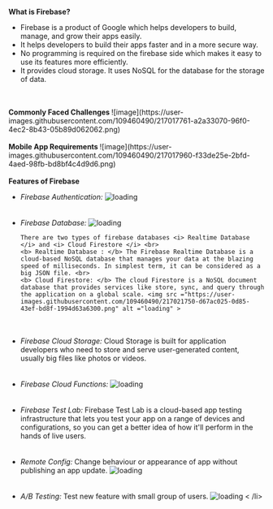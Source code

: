 <b> What is Firebase? </b>
  <ul>
    <li>Firebase is a product of Google which helps developers to build, manage, and grow their apps easily.</li>
    <li>It helps developers to build their apps faster and in a more secure way.</li>
    <li>No programming is required on the firebase side which makes it easy to use its features more efficiently.</li>
    <li>It provides cloud storage. It uses NoSQL for the database for the storage of data.</li> </ul>
 <br> <br>
  <b> Commonly Faced Challenges </b>
  ![image](https://user-images.githubusercontent.com/109460490/217017761-a2a33070-96f0-4ec2-8b43-05b89d062062.png)
  <br> <br>
  <b> Mobile App Requirements </b>
![image](https://user-images.githubusercontent.com/109460490/217017960-f33de25e-2bfd-4aed-98fb-bd8bf4c4d9d6.png)
<br> <br>
<b> Features of Firebase </b>
<ul> <li> <i> Firebase Authentication: </i> 
  <img src ="https://user-images.githubusercontent.com/109460490/217018757-00f77560-25cf-4196-91c5-e2ccc488cb19.png" alt ="loading">
<br>
  </li>
<br> <br>
  <li> <i> Firebase Database: </i>
    <img src = "https://user-images.githubusercontent.com/109460490/217020588-b867a8b0-5678-4569-864b-8a82a9efca14.png " alt= "loading" >

    There are two types of firebase databases <i> Realtime Database </i> and <i> Cloud Firestore </i> <br>
    <b> Realtime Database : </b> The Firebase Realtime Database is a cloud-based NoSQL database that manages your data at the blazing speed of milliseconds. In simplest term, it can be considered as a big JSON file. <br>
    <b> Cloud Firestore: </b> The cloud Firestore is a NoSQL document database that provides services like store, sync, and query through the application on a global scale. <img src ="https://user-images.githubusercontent.com/109460490/217021750-d67ac025-0d85-43ef-bd8f-1994d63a6300.png" alt ="loading" >
  </li>
  <br> <br>
  <li> <i> Firebase Cloud Storage: </i> 
    Cloud Storage is built for application developers who need to store and serve user-generated content, usually big files like photos or videos.</li>
  <br> <br>
  <li> <i> Firebase Cloud Functions: </i> 
  <img src = "https://user-images.githubusercontent.com/109460490/217023097-b8538ae4-52a7-4689-bece-0b90fa1b5606.png" alt = "loading"> </li> 
  <br> <br>
  <li> <i> Firebase Test Lab: </i> 
    Firebase Test Lab is a cloud-based app testing infrastructure that lets you test your app on a range of devices and configurations, so you can get a better idea of how it'll perform in the hands of live users. </li>
    <br> <br>
   <li> <i> Remote Config: </i> Change behaviour or appearance of app without publishing an app update.
    <img src="https://user-images.githubusercontent.com/109460490/217028334-4f6222a0-8444-44ce-8755-6a766aa1bd72.png" alt ="loading"> </li>
     <br> <br>                                                                                                                               
    <li> <i> A/B Testing: </i>   Test new feature with small group of users.
     <img src ="https://user-images.githubusercontent.com/109460490/217029584-8896351e-14e4-4325-9061-8b3d48b9da8f.png" alt="loading" > < /li>                                                                                                                        
                                                                                                                                     

  </ul>
    



